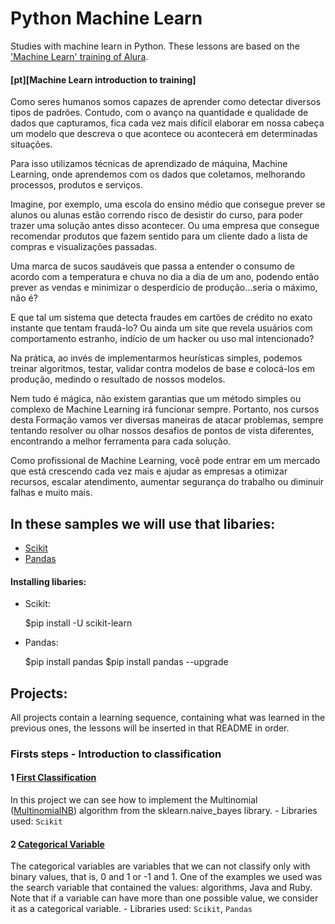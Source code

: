# Python Machine Learn

Studies with machine learn in Python. These lessons are based on the ['Machine Learn' training of Alura](https://cursos.alura.com.br/formacao-machine-learning).
	
#### [pt][Machine Learn introduction to training]
Como seres humanos somos capazes de aprender como detectar diversos tipos de padrões. Contudo, com o avanço na quantidade e qualidade de dados que capturamos, fica cada vez mais difícil elaborar em nossa cabeça um modelo que descreva o que acontece ou acontecerá em determinadas situações.

Para isso utilizamos técnicas de aprendizado de máquina, Machine Learning, onde aprendemos com os dados que coletamos, melhorando processos, produtos e serviços.

Imagine, por exemplo, uma escola do ensino médio que consegue prever se alunos ou alunas estão correndo risco de desistir do curso, para poder trazer uma solução antes disso acontecer. Ou uma empresa que consegue recomendar produtos que fazem sentido para um cliente dado a lista de compras e visualizações passadas.

Uma marca de sucos saudáveis que passa a entender o consumo de acordo com a temperatura e chuva no dia a dia de um ano, podendo então prever as vendas e minimizar o desperdício de produção...seria o máximo, não é?

E que tal um sistema que detecta fraudes em cartões de crédito no exato instante que tentam fraudá-lo? Ou ainda um site que revela usuários com comportamento estranho, indício de um hacker ou uso mal intencionado?

Na prática, ao invés de implementarmos heurísticas simples, podemos treinar algoritmos, testar, validar contra modelos de base e colocá-los em produção, medindo o resultado de nossos modelos.

Nem tudo é mágica, não existem garantias que um método simples ou complexo de Machine Learning irá funcionar sempre. Portanto, nos cursos desta Formação vamos ver diversas maneiras de atacar problemas, sempre tentando resolver ou olhar nossos desafios de pontos de vista diferentes, encontrando a melhor ferramenta para cada solução.

Como profissional de Machine Learning, você pode entrar em um mercado que está crescendo cada vez mais e ajudar as empresas a otimizar recursos, escalar atendimento, aumentar segurança do trabalho ou diminuir falhas e muito mais.

## In these samples we will use that libaries:

- [Scikit](https://scikit-learn.org)
- [Pandas](https://pandas.pydata.org)

#### Installing libaries:
    
   - Scikit:
    	
    	$pip install -U scikit-learn

   - Pandas:

    	$pip install pandas
    	$pip install pandas --upgrade

## Projects:

All projects contain a learning sequence, containing what was learned in the previous ones, the lessons will be inserted in that README in order.

### Firsts steps - Introduction to classification

#### 1 [First Classification](https://github.com/gbzarelli/python-machine-learn/tree/master/1_first_classification)
 In this project we can see how to implement the Multinomial ([MultinomialNB](https://scikit-learn.org/stable/modules/generated/sklearn.naive_bayes.MultinomialNB.html)) algorithm from the sklearn.naive_bayes library. 
 	- Libraries used: `Scikit`

#### 2 [Categorical Variable](https://github.com/gbzarelli/python-machine-learn/tree/master/2_categorical_variable)
 The categorical variables are variables that we can not classify only with binary values, that is, 0 and 1 or -1 and 1. One of the examples we used was the search variable that contained the values: algorithms, Java and Ruby. Note that if a variable can have more than one possible value, we consider it as a categorical variable.
  	- Libraries used: `Scikit`, `Pandas`

